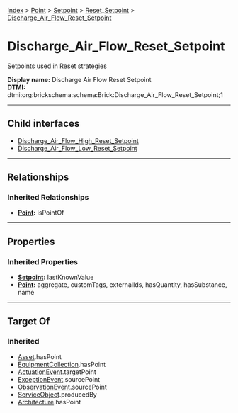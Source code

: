 [Index](../../../../index.md) > [Point](../../../Point.md) > [Setpoint](../../Setpoint.md) > [Reset_Setpoint](../Reset_Setpoint.md) > [Discharge_Air_Flow_Reset_Setpoint](#)
# Discharge_Air_Flow_Reset_Setpoint

Setpoints used in Reset strategies


**Display name:** Discharge Air Flow Reset Setpoint<br />
**DTMI:** dtmi:org:brickschema:schema:Brick:Discharge_Air_Flow_Reset_Setpoint;1

---

## Child interfaces
* [Discharge_Air_Flow_High_Reset_Setpoint](Discharge_Air_Flow_High_Reset_Setpoint.md)
* [Discharge_Air_Flow_Low_Reset_Setpoint](Discharge_Air_Flow_Low_Reset_Setpoint.md)

---

## Relationships

### Inherited Relationships
* **[Point](../../../Point.md):** isPointOf

---

## Properties

### Inherited Properties
* **[Setpoint](../../Setpoint.md):** lastKnownValue
* **[Point](../../../Point.md):** aggregate, customTags, externalIds, hasQuantity, hasSubstance, name

---

## Target Of
### Inherited
* [Asset](../../../../Asset/Asset.md).hasPoint
* [EquipmentCollection](../../../../Collection/EquipmentCollection.md).hasPoint
* [ActuationEvent](../../../../Event/PointEvent/ActuationEvent.md).targetPoint
* [ExceptionEvent](../../../../Event/PointEvent/ExceptionEvent.md).sourcePoint
* [ObservationEvent](../../../../Event/PointEvent/ObservationEvent.md).sourcePoint
* [ServiceObject](../../../../Information/ServiceObject/ServiceObject.md).producedBy
* [Architecture](../../../../Space/Architecture/Architecture.md).hasPoint

